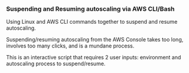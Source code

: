 ### Suspending and Resuming autoscaling via AWS CLI/Bash

Using Linux and AWS CLI commands together to suspend and resume autoscaling. 

Suspending/resuming autoscaling from the AWS Console takes too long, involves too many clicks, and is a mundane process. 

This is an interactive script that requires 2 user inputs: environment and autoscaling process to suspend/resume.  

